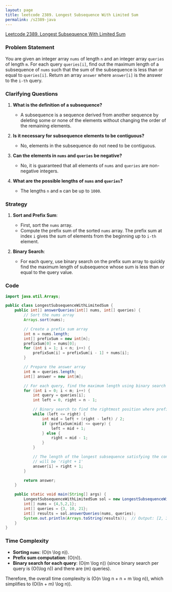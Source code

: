 ```yaml
---
layout: page
title: leetcode 2389. Longest Subsequence With Limited Sum
permalink: /s2389-java
---
```

[Leetcode 2389. Longest Subsequence With Limited Sum](https://algoadvance.github.io/algoadvance/l2389)
### Problem Statement

You are given an integer array `nums` of length `n` and an integer array `queries` of length `m`. For each query `queries[i]`, find out the maximum length of a subsequence of `nums` such that the sum of the subsequence is less than or equal to `queries[i]`. Return an array `answer` where `answer[i]` is the answer to the `i-th` query.

### Clarifying Questions

1. **What is the definition of a subsequence?**
   - A subsequence is a sequence derived from another sequence by deleting some or none of the elements without changing the order of the remaining elements.

2. **Is it necessary for subsequence elements to be contiguous?**
   - No, elements in the subsequence do not need to be contiguous.

3. **Can the elements in `nums` and `queries` be negative?**
   - No, it is guaranteed that all elements of `nums` and `queries` are non-negative integers.

4. **What are the possible lengths of `nums` and `queries`?**
   - The lengths `n` and `m` can be up to `1000`.

### Strategy

1. **Sort and Prefix Sum**:
   - First, sort the `nums` array.
   - Compute the prefix sum of the sorted `nums` array. The prefix sum at index `i` gives the sum of elements from the beginning up to `i-th` element.
   
2. **Binary Search**:
   - For each query, use binary search on the prefix sum array to quickly find the maximum length of subsequence whose sum is less than or equal to the query value.

### Code

```java
import java.util.Arrays;

public class LongestSubsequenceWithLimitedSum {
    public int[] answerQueries(int[] nums, int[] queries) {
        // Sort the nums array
        Arrays.sort(nums);

        // Create a prefix sum array
        int n = nums.length;
        int[] prefixSum = new int[n];
        prefixSum[0] = nums[0];
        for (int i = 1; i < n; i++) {
            prefixSum[i] = prefixSum[i - 1] + nums[i];
        }

        // Prepare the answer array
        int m = queries.length;
        int[] answer = new int[m];

        // For each query, find the maximum length using binary search
        for (int i = 0; i < m; i++) {
            int query = queries[i];
            int left = 0, right = n - 1;

            // Binary search to find the rightmost position where prefix sum is <= query
            while (left <= right) {
                int mid = left + (right - left) / 2;
                if (prefixSum[mid] <= query) {
                    left = mid + 1;
                } else {
                    right = mid - 1;
                }
            }

            // The length of the longest subsequence satisfying the condition
            // will be 'right + 1'
            answer[i] = right + 1;
        }

        return answer;
    }

    public static void main(String[] args) {
        LongestSubsequenceWithLimitedSum sol = new LongestSubsequenceWithLimitedSum();
        int[] nums = {4,5,2,1};
        int[] queries = {3, 10, 21};
        int[] results = sol.answerQueries(nums, queries);
        System.out.println(Arrays.toString(results));  // Output: [2, 3, 4]
    }
}
```

### Time Complexity

- **Sorting `nums`**: \(O(n \log n)\).
- **Prefix sum computation**: \(O(n)\).
- **Binary search for each query**: \(O(m \log n)\) (since binary search per query is \(O(\log n)\) and there are \(m\) queries).

Therefore, the overall time complexity is \(O(n \log n + n + m \log n)\), which simplifies to \(O((n + m) \log n)\).